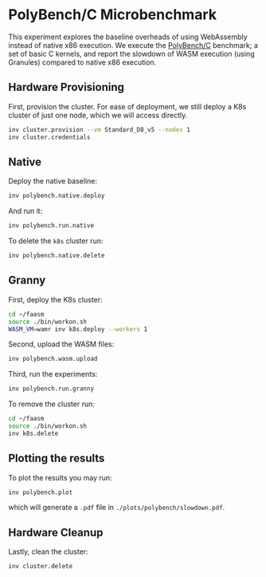 # PolyBench/C Microbenchmark

This experiment explores the baseline overheads of using WebAssembly instead
of native x86 execution. We execute the [PolyBench/C](
https://web.cse.ohio-state.edu/~pouchet.2/software/polybench/) benchmark; a
set of basic C kernels, and report the slowdown of WASM execution (using
Granules) compared to native x86 execution.

## Hardware Provisioning

First, provision the cluster. For ease of deployment, we still deploy a K8s
cluster of just one node, which we will access directly.

```bash
inv cluster.provision --vm Standard_D8_v5 --nodes 1
inv cluster.credentials
```

## Native

Deploy the native baseline:

```bash
inv polybench.native.deploy
```

And run it:

```bash
inv polybench.run.native
```

To delete the `k8s` cluster run:

```bash
inv polybench.native.delete
```

## Granny

First, deploy the K8s cluster:

```bash
cd ~/faasm
source ./bin/workon.sh
WASM_VM=wamr inv k8s.deploy --workers 1
```

Second, upload the WASM files:

```bash
inv polybench.wasm.upload
```

Third, run the experiments:

```bash
inv polybench.run.granny
```

To remove the cluster run:

```bash
cd ~/faasm
source ./bin/workon.sh
inv k8s.delete
```

## Plotting the results

To plot the results you may run:

```bash
inv polybench.plot
```

which will generate a `.pdf` file in `./plots/polybench/slowdown.pdf`.

## Hardware Cleanup

Lastly, clean the cluster:

```bash
inv cluster.delete
```
